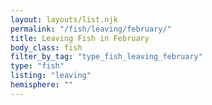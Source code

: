 ```yaml
---
layout: layouts/list.njk
permalink: "/fish/leaving/february/"
title: Leaving Fish in February
body_class: fish
filter_by_tag: "type_fish_leaving_february"
type: "fish"
listing: "leaving"
hemisphere: ""
---
```

